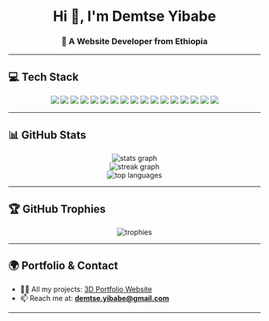 <h1 align="center">Hi 👋, I'm Demtse Yibabe</h1>
<h3 align="center">🚀 A Website Developer from Ethiopia</h3>

---

## 💻 Tech Stack
<p align="center">
  <img src="https://img.shields.io/badge/html5-%23E34F26.svg?style=for-the-badge&logo=html5&logoColor=white" />
  <img src="https://img.shields.io/badge/css3-%231572B6.svg?style=for-the-badge&logo=css3&logoColor=white" />
  <img src="https://img.shields.io/badge/javascript-%23323330.svg?style=for-the-badge&logo=javascript&logoColor=%23F7DF1E" />
  <img src="https://img.shields.io/badge/typescript-%23007ACC.svg?style=for-the-badge&logo=typescript&logoColor=white" />
  <img src="https://img.shields.io/badge/react-%2320232a.svg?style=for-the-badge&logo=react&logoColor=%2361DAFB" />
  <img src="https://img.shields.io/badge/next-black?style=for-the-badge&logo=next.js&logoColor=white" />
  <img src="https://img.shields.io/badge/tailwindcss-%2338B2AC.svg?style=for-the-badge&logo=tailwind-css&logoColor=white" />
  <img src="https://img.shields.io/badge/redux-%23593d88.svg?style=for-the-badge&logo=redux&logoColor=white" />
  <img src="https://img.shields.io/badge/-React%20Query-FF4154?style=for-the-badge&logo=react%20query&logoColor=white" />
  <img src="https://img.shields.io/badge/React%20Hook%20Form-%23EC5990.svg?style=for-the-badge&logo=reacthookform&logoColor=white" />
  <img src="https://img.shields.io/badge/vite-%23646CFF.svg?style=for-the-badge&logo=vite&logoColor=white" />
  <img src="https://img.shields.io/badge/supabase-3ECF8E?style=for-the-badge&logo=supabase&logoColor=white" />
  <img src="https://img.shields.io/badge/firebase-a08021?style=for-the-badge&logo=firebase&logoColor=ffcd34" />
  <img src="https://img.shields.io/badge/python-3670A0?style=for-the-badge&logo=python&logoColor=ffdd54" />
  <img src="https://img.shields.io/badge/vercel-%23000000.svg?style=for-the-badge&logo=vercel&logoColor=white" />
  <img src="https://img.shields.io/badge/WordPress-%23117AC9.svg?style=for-the-badge&logo=WordPress&logoColor=white" />
  <img src="https://img.shields.io/badge/figma-%23F24E1E.svg?style=for-the-badge&logo=figma&logoColor=white" />
</p>

---

## 📊 GitHub Stats
<p align="center">
  <img src="https://github-readme-stats.vercel.app/api?username=demlew1&theme=dark&hide_border=false&include_all_commits=false&count_private=false" alt="stats graph" />
  <br/>
  <img src="https://nirzak-streak-stats.vercel.app/?user=demlew1&theme=dark&hide_border=false" alt="streak graph" />
  <br/>
  <img src="https://github-readme-stats.vercel.app/api/top-langs/?username=demlew1&theme=dark&hide_border=false&include_all_commits=false&count_private=false&layout=compact" alt="top languages" />
</p>

---

## 🏆 GitHub Trophies
<p align="center">
  <img src="https://github-profile-trophy.vercel.app/?username=demlew1&theme=darkhub&margin-w=10&margin-h=10&no-frame=true" alt="trophies" />
</p>

---

## 🌍 Portfolio & Contact
- 👨‍💻 All my projects: [3D Portfolio Website](https://3d-portfolio-react-threejs-khaki.vercel.app/)  
- 📫 Reach me at: **demtse.yibabe@gmail.com**

---


